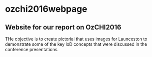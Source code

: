 # ozchi2016webpage

## Website for our report on OzCHI2016

THe objective is to create pictorial that uses images for Launceston to demonstrate some of the key IxD concepts that were discussed in the conference presentations.


